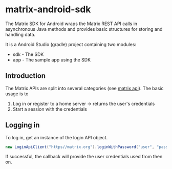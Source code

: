 matrix-android-sdk
==================

The Matrix SDK for Android wraps the Matrix REST API calls in asynchronous Java methods and provides basic structures for storing and handling data.

It is a Android Studio (gradle) project containing two modules:

 * sdk - The SDK
 * app - The sample app using the SDK

Introduction
------------
The Matrix APIs are split into several categories (see [matrix api]).
The basic usage is to
 1. Log in or register to a home server -> returns the user's credentials
 2. Start a session with the credentials

Logging in
----------
To log in, get an instance of the login API object.
```java
new LoginApiClient("https//matrix.org").loginWithPassword("user", "password", callback);
```
If successful, the callback will provide the user credentials used from then on.

[matrix api]:http://matrix.org/docs/api/client-server/


